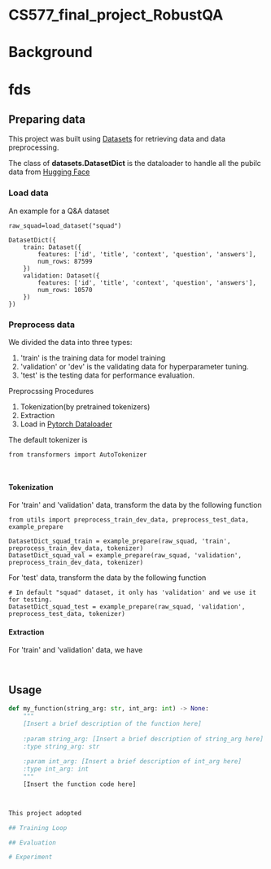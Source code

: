 # CS577_final_project_RobustQA

# Background

# fds

## Preparing data

This project was built using [Datasets](https://github.com/huggingface/datasets) for retrieving data and data preprocessing.

The class of **datasets.DatasetDict** is the dataloader to handle all the pubilc data from [Hugging Face](https://huggingface.co/)

### Load data

An example for a Q&A dataset
```
raw_squad=load_dataset("squad")
```
```
DatasetDict({
    train: Dataset({
        features: ['id', 'title', 'context', 'question', 'answers'],
        num_rows: 87599
    })
    validation: Dataset({
        features: ['id', 'title', 'context', 'question', 'answers'],
        num_rows: 10570
    })
})
```

### Preprocess data

We divided the data into three types:
1. 'train' is the training data for model training
2. 'validation' or 'dev' is the validating data for hyperparameter tuning.
3. 'test' is the testing data for performance evaluation.

Preprocssing Procedures
1. Tokenization(by pretrained tokenizers)
2. Extraction
3. Load in [Pytorch Dataloader](https://pytorch.org/docs/stable/data.html)

The default tokenizer is
```
from transformers import AutoTokenizer

 
```

#### Tokenization

For 'train' and 'validation' data, transform the data by the following function
```
from utils import preprocess_train_dev_data, preprocess_test_data, example_prepare

DatasetDict_squad_train = example_prepare(raw_squad, 'train', preprocess_train_dev_data, tokenizer)
DatasetDict_squad_val = example_prepare(raw_squad, 'validation', preprocess_train_dev_data, tokenizer)
```

For 'test' data, transform the data by the following function
```
# In default "squad" dataset, it only has 'validation' and we use it for testing.
DatasetDict_squad_test = example_prepare(raw_squad, 'validation', preprocess_test_data, tokenizer)
```

#### Extraction

For 'train' and 'validation' data, we have 
```
```

```
```


## Usage

```python
def my_function(string_arg: str, int_arg: int) -> None:
    """
    [Insert a brief description of the function here]
    
    :param string_arg: [Insert a brief description of string_arg here]
    :type string_arg: str
    
    :param int_arg: [Insert a brief description of int_arg here]
    :type int_arg: int
    """
    [Insert the function code here]



This project adopted 

## Training Loop

## Evaluation

# Experiment

